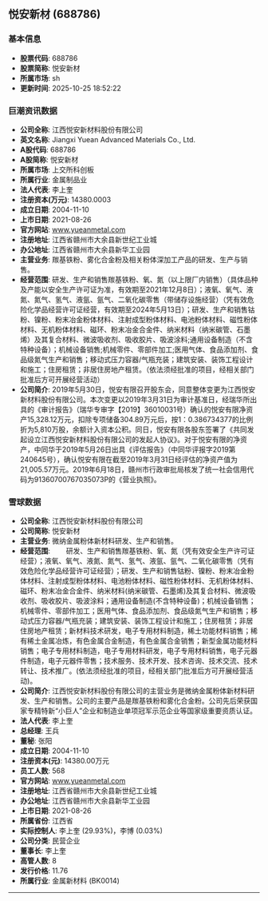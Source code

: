 ## 悦安新材 (688786)

### 基本信息

- **股票代码**: 688786
- **股票简称**: 悦安新材
- **所属市场**: sh
- **更新时间**: 2025-10-25 18:52:22

### 巨潮资讯数据

- **公司全称**: 江西悦安新材料股份有限公司
- **英文名称**: Jiangxi Yuean Advanced Materials Co., Ltd.
- **A股代码**: 688786
- **A股简称**: 悦安新材
- **所属市场**: 上交所科创板
- **所属行业**: 金属制品业
- **法人代表**: 李上奎
- **注册资本(万元)**: 14380.0003
- **成立日期**: 2004-11-10
- **上市日期**: 2021-08-26
- **官方网站**: www.yueanmetal.com
- **注册地址**: 江西省赣州市大余县新世纪工业城
- **办公地址**: 江西省赣州市大余县新华工业园
- **主营业务**: 羰基铁粉、雾化合金粉及相关粉体深加工产品的研发、生产与销售。
- **经营范围**: 研发、生产和销售羰基铁粉、氧、氮（以上限厂内销售）（具体品种及产能以安全生产许可证为准，有效期至2021年12月8日）；液氧、氧气、液氮、氮气、氢气、液氩、氩气、二氧化碳零售（带储存设施经营）（凭有效危险化学品经营许可证经营，有效期至2024年5月13日）；研发、生产和销售钴粉、镍粉、粉末冶金粉体材料、注射成型粉体材料、电池粉体材料、磁性粉体材料、无机粉体材料、磁环、粉末冶金合金件、纳米材料（纳米碳管、石墨烯）及其复合材料、微波吸收剂、吸收胶片、吸波涂料;通用设备制造（不含特种设备）；机械设备销售;机械零件、零部件加工;医用气体、食品添加剂、食品级氮气生产和销售；移动式压力容器/气瓶充装；建筑安装、装饰工程设计和施工；住房租赁；非居住房地产租赁。（依法须经批准的项目，经相关部门批准后方可开展经营活动）
- **公司简介**: 2019年5月30日，悦安有限召开股东会，同意整体变更为江西悦安新材料股份有限公司。本次变更以2019年3月31日为审计基准日，经瑞华所出具的《审计报告》（瑞华专审字【2019】36010031号）确认的悦安有限净资产15,328.12万元，扣除专项储备304.89万元后，按1：0.386734377的比例折为5,810万股，余额计入资本公积。同日，悦安有限各股东签署了《共同发起设立江西悦安新材料股份有限公司的发起人协议》。对于悦安有限的净资产，中同华于2019年5月26日出具《评估报告》（中同华评报字2019第240645号），确认悦安有限在截至2019年3月31日经评估的净资产值为21,005.57万元。2019年6月18日，赣州市行政审批局核发了统一社会信用代码为91360700767035073P的《营业执照》。

### 雪球数据

- **公司全称**: 江西悦安新材料股份有限公司
- **公司简称**: 悦安新材
- **主营业务**: 微纳金属粉体新材料研发、生产和销售。
- **经营范围**: 　　研发、生产和销售羰基铁粉、氧、氮（凭有效安全生产许可证经营）；液氧、氧气、液氮、氮气、氢气、液氩、氩气、二氧化碳零售（凭有效危险化学品经营许可证经营）；研发、生产和销售钴粉、镍粉、粉末冶金粉体材料、注射成型粉体材料、电池粉体材料、磁性粉体材料、无机粉体材料、磁环、粉末冶金合金件、纳米材料(纳米碳管、石墨烯)及其复合材料、微波吸收剂、吸收胶片、吸波涂料；通用设备制造(不含特种设备)；机械设备销售；机械零件、零部件加工；医用气体、食品添加剂、食品级氮气生产和销售；移动式压力容器/气瓶充装；建筑安装、装饰工程设计和施工；住房租赁；非居住房地产租赁；新材料技术研发，电子专用材料制造，稀土功能材料销售；稀有稀土金属冶炼，有色金属合金制造，有色金属合金销售；新型金属功能材料销售；电子专用材料制造，电子专用材料研发，电子专用材料销售，电子元器件制造，电子元器件零售；技术服务、技术开发、技术咨询、技术交流、技术转让、技术推广。(依法须经批准的项目，经相关部门批准后方可开展经营活动)。
- **公司简介**: 江西悦安新材料股份有限公司的主营业务是微纳金属粉体新材料研发、生产和销售。公司的主要产品是羰基铁粉和雾化合金粉。公司先后荣获国家专精特新“小巨人”企业和制造业单项冠军示范企业等国家级重要资质认证。
- **法人代表**: 李上奎
- **总经理**: 王兵
- **董秘**: 张阳
- **成立日期**: 2004-11-10
- **注册资本(元)**: 14380.00万元
- **员工人数**: 568
- **官方网站**: www.yueanmetal.com
- **注册地址**: 江西省赣州市大余县新世纪工业城
- **办公地址**: 江西省赣州市大余县新华工业园
- **上市日期**: 2021-08-26
- **所属省份**: 江西省
- **实际控制人**: 李上奎 (29.93%)，李博 (0.03%)
- **公司分类**: 民营企业
- **董事长**: 李上奎
- **高管人数**: 8
- **发行价格**: 11.76
- **所属行业**: 金属新材料 (BK0014)

---